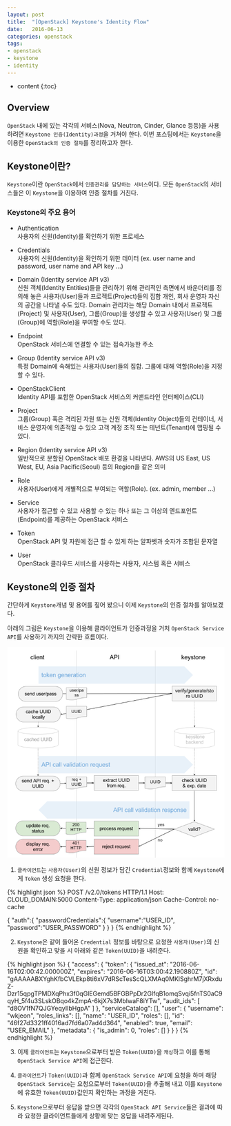 ```yaml
---
layout: post
title:  "[OpenStack] Keystone's Identity Flow"
date:   2016-06-13
categories: openstack
tags:
- openstack
- keystone
- identity
---
```


* content
{:toc}

## Overview
`OpenStack` 내에 있는 각각의 서비스(Nova, Neutron, Cinder, Glance 등등)을 사용하려면 `Keystone 인증(Identity)과정`을 거쳐야 한다.
이번 포스팅에서는 `Keystone`을 이용한 `OpenStack의 인증 절차`를 정리하고자 한다.

## Keystone이란?
`Keystone`이란 `OpenStack`에서 `인증관리를 담당하는 서비스`이다. 모든 `OpenStack`의 서비스들은 이 `Keystone`을 이용하여 인증 절차를 거친다.


### Keystone의 주요 용어
- Authentication<br/>
사용자의 신원(Identity)를 확인하기 위한 프로세스

- Credentials<br/>
사용자의 신원(Identity)을 확인하기 위한 데이터 (ex. user name and password, user name and API key ...)

- Domain (Identity service API v3)<br/>
신원 객체(Identity Entities)들을 관리하기 위해 관리적인 측면에서 바운더리를 정의해 놓은 사용자(User)들과 프로젝트(Project)들의 집합 
개인, 회사 운영자 자신의 공간을 나타낼 수도 있다. Domain 관리자는 해당 Domain 내에서 프로젝트(Project) 및 사용자(User), 그룹(Group)을 생성할 수 있고 사용자(User) 및 그룹(Group)에 역할(Role)을 부여할 수도 있다.  

- Endpoint<br/>
OpenStack 서비스에 연결할 수 있는 접속가능한 주소

- Group (Identity service API v3)<br/>
특정 Domain에 속해있는 사용자(User)들의 집합. 그룹에 대해 역할(Role)을 지정할 수 있다.

- OpenStackClient<br/>
Identity API를 포함한 OpenStack 서비스의 커맨드라인 인터페이스(CLI)

- Project<br/>
그룹(Group) 혹은 격리된 자원 또는 신원 객체(Identity Object)들의 컨테이너, 서비스 운영자에 의존적일 수 있으 고객 계정 조직 또는 테넌트(Tenant)에 맵핑될 수 있다.

- Region (Identity service API v3)<br/>
일반적으로 분할된 OpenStack 배포 환경을 나타낸다. AWS의 US East, US West, EU, Asia Pacific(Seoul) 등의 Region을 같은 의미

- Role<br/>
사용자(User)에게 개별적으로 부여되는 역할(Role). (ex. admin, member ...) 

- Service<br/>
사용자가 접근할 수 있고 사용할 수 있는 하나 또는 그 이상의 엔드포인트(Endpoint)를 제공하는 OpenStack 서비스

- Token<br/>
OpenStack API 및 자원에 접근 할 수 있게 하는 알파벳과 숫자가 조합된 문자열

- User<br/>
OpenStack 클라우드 서비스를 사용하는 사용자, 시스템 혹은 서비스


## Keystone의 인증 절차

간단하게 `Keystone`개념 및 용어를 짚어 봤으니 이제 `Keystone`의 인증 절차를 알아보겠다.

아래의 그림은 `Keystone`을 이용해 클라이언트가 인증과정을 거처 `OpenStack Service API`를 사용하기 까지의 간략한 흐름이다.

![OpenStack Keystone Token Validation Flow](/post_images/openstack_keystone_token_validation_flow.png)

1) `클라이언트`는 `사용자(User)`의 신원 정보가 담긴 `Credential`정보와 함께 `Keystone`에게 `Token` 생성 요청을 한다.

{% highlight json %}
POST /v2.0/tokens HTTP/1.1
Host: CLOUD_DOMAIN:5000
Content-Type: application/json
Cache-Control: no-cache

{
   "auth":{
      "passwordCredentials":{
         "username":"USER_ID",
         "password":"USER_PASSWORD"
      }
   }
}
{% endhighlight %}

2) `Keystone`은 같이 들어온 `Credential` 정보를 바탕으로 요청한 `사용자(User)`의 신원을 확인하고 맞을 시 아래와 같은 `Token(UUID)`을 내려준다.

{% highlight json %}
{
  "access": {
    "token": {
      "issued_at": "2016-06-16T02:00:42.000000Z",
      "expires": "2016-06-16T03:00:42.190880Z",
      "id": "gAAAAABXYghKfbCVLEkp8ti6xV7dRScTesScQLXMAq0MKlSghrM7jXRxduZ-Dzr15qpgTPMDXqPhx3f0qGlEGemd5BFGBPpDr2GIfqB1omqSvqi5fnTS0aC9qyH_5f4u3SLskOBqo4kZmpA-6kjX7s3MbIwaF8iYTw",
      "audit_ids": [
        "d8OV1fN7QJGYeqyIIbHgpA"
      ]
    },
    "serviceCatalog": [],
    "user": {
      "username": "wkjeon",
      "roles_links": [],
      "name": "USER_ID",
      "roles": [],
      "id": "46f27d3321ff4016ad7fd6a07ad4d364",
      "enabled": true,
      "email": "USER_EMAIL"
    },
    "metadata": {
      "is_admin": 0,
      "roles": []
    }
  }
}
{% endhighlight %}

3) 이제 `클라이언트`는 `Keystone`으로부터 받은 `Token(UUID)`을 `캐싱`하고 이를 통해 `OpenStack Service API`에 접근한다.

4) `클라이언트`가 `Token(UUID)`과 함께 `OpenStack Service API`에 요청을 하며 해당 `OpenStack Service`는 요청으로부터 `Token(UUID)`을 추출해 내고 이를 `Keystone`에 유효한 `Token(UUID)`값인지 확인하는 과정을 거친다.

5) `Keystone`으로부터 응답을 받으면 각각의 `OpenStack API Service`들은 결과에 따라 요청한 클라이언트들에게 상황에 맞는 응답을 내려주게된다.

